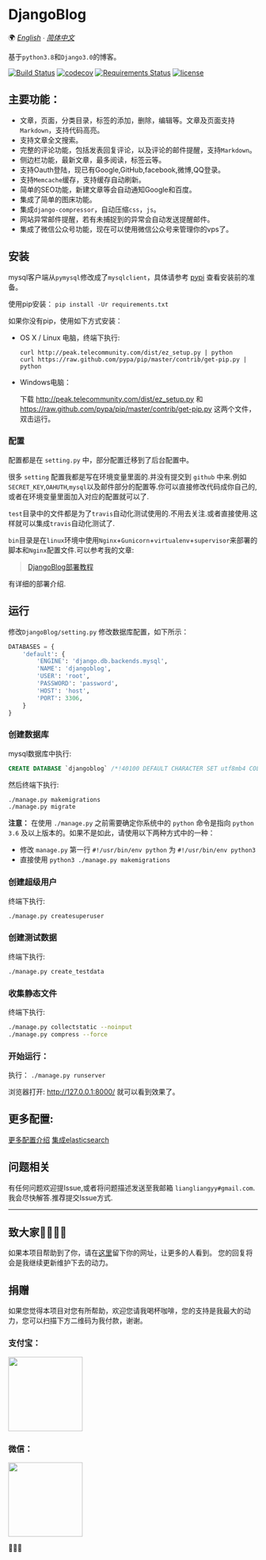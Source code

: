 # DjangoBlog

🌍
*[English](/docs/README-en.md) ∙ [简体中文](README.md)*

基于`python3.8`和`Django3.0`的博客。   

[![Build Status](https://travis-ci.org/liangliangyy/DjangoBlog.svg?branch=master)](https://travis-ci.org/liangliangyy/DjangoBlog) [![codecov](https://codecov.io/gh/liangliangyy/DjangoBlog/branch/master/graph/badge.svg)](https://codecov.io/gh/liangliangyy/DjangoBlog) [![Requirements Status](https://requires.io/github/liangliangyy/DjangoBlog/requirements.svg?branch=master)](https://requires.io/github/liangliangyy/DjangoBlog/requirements/?branch=master)  [![license](https://img.shields.io/github/license/liangliangyy/djangoblog.svg)]()  

## 主要功能：
- 文章，页面，分类目录，标签的添加，删除，编辑等。文章及页面支持`Markdown`，支持代码高亮。
- 支持文章全文搜索。
- 完整的评论功能，包括发表回复评论，以及评论的邮件提醒，支持`Markdown`。
- 侧边栏功能，最新文章，最多阅读，标签云等。
- 支持Oauth登陆，现已有Google,GitHub,facebook,微博,QQ登录。
- 支持`Memcache`缓存，支持缓存自动刷新。
- 简单的SEO功能，新建文章等会自动通知Google和百度。
- 集成了简单的图床功能。
- 集成`django-compressor`，自动压缩`css`，`js`。
- 网站异常邮件提醒，若有未捕捉到的异常会自动发送提醒邮件。
- 集成了微信公众号功能，现在可以使用微信公众号来管理你的vps了。

## 安装
mysql客户端从`pymysql`修改成了`mysqlclient`，具体请参考 [pypi](https://pypi.org/project/mysqlclient/) 查看安装前的准备。

使用pip安装： `pip install -Ur requirements.txt`

如果你没有pip，使用如下方式安装：
- OS X / Linux 电脑，终端下执行: 

    ```
    curl http://peak.telecommunity.com/dist/ez_setup.py | python
    curl https://raw.github.com/pypa/pip/master/contrib/get-pip.py | python
    ```

- Windows电脑：

    下载 http://peak.telecommunity.com/dist/ez_setup.py 和 https://raw.github.com/pypa/pip/master/contrib/get-pip.py 这两个文件，双击运行。 

### 配置
配置都是在 `setting.py` 中，部分配置迁移到了后台配置中。

很多 `setting` 配置我都是写在环境变量里面的.并没有提交到 `github` 中来.例如`SECRET_KEY`,`OAHUTH`,`mysql`以及邮件部分的配置等.你可以直接修改代码成你自己的,或者在环境变量里面加入对应的配置就可以了.

`test`目录中的文件都是为了`travis`自动化测试使用的.不用去关注.或者直接使用.这样就可以集成`travis`自动化测试了.

`bin`目录是在`linux`环境中使用`Nginx`+`Gunicorn`+`virtualenv`+`supervisor`来部署的脚本和`Nginx`配置文件.可以参考我的文章:

>[DjangoBlog部署教程](https://www.lylinux.net/article/2019/8/5/58.html)

有详细的部署介绍.


## 运行

 修改`DjangoBlog/setting.py` 修改数据库配置，如下所示：

```python
DATABASES = {
    'default': {
        'ENGINE': 'django.db.backends.mysql',
        'NAME': 'djangoblog',
        'USER': 'root',
        'PASSWORD': 'password',
        'HOST': 'host',
        'PORT': 3306,
    }
}
```

### 创建数据库
mysql数据库中执行:
```sql
CREATE DATABASE `djangoblog` /*!40100 DEFAULT CHARACTER SET utf8mb4 COLLATE utf8mb4_unicode_ci */;
```

然后终端下执行:
```bash
./manage.py makemigrations
./manage.py migrate
```

**注意：** 在使用 `./manage.py` 之前需要确定你系统中的 `python` 命令是指向 `python 3.6` 及以上版本的。如果不是如此，请使用以下两种方式中的一种：

- 修改 `manage.py` 第一行 `#!/usr/bin/env python` 为 `#!/usr/bin/env python3`
- 直接使用 `python3 ./manage.py makemigrations`

### 创建超级用户

 终端下执行:
```bash
./manage.py createsuperuser
```

### 创建测试数据
终端下执行:
```bash
./manage.py create_testdata
```

### 收集静态文件
终端下执行:  
```bash
./manage.py collectstatic --noinput
./manage.py compress --force
```

### 开始运行：
执行： `./manage.py runserver`


浏览器打开: http://127.0.0.1:8000/  就可以看到效果了。
## 更多配置:
[更多配置介绍](/docs/config.md)
[集成elasticsearch](/docs/es.md)

## 问题相关

有任何问题欢迎提Issue,或者将问题描述发送至我邮箱 `liangliangyy#gmail.com`.我会尽快解答.推荐提交Issue方式.  

---
 ## 致大家🙋‍♀️🙋‍♂️
 如果本项目帮助到了你，请在[这里](https://github.com/liangliangyy/DjangoBlog/issues/214)留下你的网址，让更多的人看到。
您的回复将会是我继续更新维护下去的动力。 

## 捐赠
如果您觉得本项目对您有所帮助，欢迎您请我喝杯咖啡，您的支持是我最大的动力，您可以扫描下方二维码为我付款，谢谢。
### 支付宝：
<div>    
<img src="https://resource.lylinux.net/image/2017/12/16/IMG_0207.jpg" width="150" height="150" />
</div>  

### 微信：
<div>    
<img src="https://resource.lylinux.net/image/2017/12/16/IMG_0206.jpg" width="150" height="150" />
</div>


🙏🙏🙏
